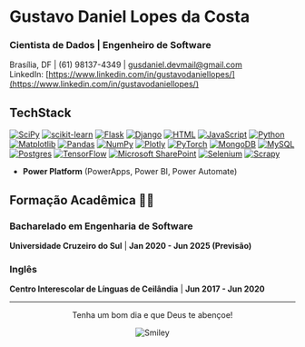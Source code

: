 # Gustavo Daniel Lopes da Costa
### Cientista de Dados | Engenheiro de Software  
Brasília, DF | (61) 98137-4349 | gusdaniel.devmail@gmail.com  
LinkedIn: [https://www.linkedin.com/in/gustavodaniellopes/](https://www.linkedin.com/in/gustavodaniellopes/)


## TechStack 

  
[![SciPy](https://img.shields.io/badge/SciPy-%230C55A5.svg?style=for-the-badge&logo=scipy&logoColor=%white)](#)
[![scikit-learn](https://img.shields.io/badge/scikit--learn-%23F7931E.svg?style=for-the-badge&logo=scikit-learn&logoColor=white)](#)
[![Flask](https://img.shields.io/badge/flask-%23000.svg?style=for-the-badge&logo=flask&logoColor=white)](#)
[![Django](https://img.shields.io/badge/django-%23092E20.svg?style=for-the-badge&logo=django&logoColor=white)](#)
[![HTML](https://img.shields.io/badge/HTML-%23E34F26.svg?logo=html5&logoColor=white)](#)
[![JavaScript](https://img.shields.io/badge/JavaScript-F7DF1E?logo=javascript&logoColor=000)](#)
[![Python](https://img.shields.io/badge/Python-3776AB?logo=python&logoColor=fff)](#)
[![Matplotlib](https://img.shields.io/badge/Matplotlib-%23ffffff.svg?style=for-the-badge&logo=Matplotlib&logoColor=black)](#)
[![Pandas](https://img.shields.io/badge/Pandas-150458?logo=pandas&logoColor=fff)](#)
[![NumPy](https://img.shields.io/badge/NumPy-4DABCF?logo=numpy&logoColor=fff)](#)
[![Plotly](https://img.shields.io/badge/Plotly-%233F4F75.svg?style=for-the-badge&logo=plotly&logoColor=white)](#)
[![PyTorch](https://img.shields.io/badge/PyTorch-%23EE4C2C.svg?style=for-the-badge&logo=PyTorch&logoColor=white)](#)
[![MongoDB](https://img.shields.io/badge/MongoDB-%234ea94b.svg?logo=mongodb&logoColor=white)](#)
[![MySQL](https://img.shields.io/badge/MySQL-4479A1?logo=mysql&logoColor=fff)](#)
[![Postgres](https://img.shields.io/badge/Postgres-%23316192.svg?logo=postgresql&logoColor=white)](#)
[![TensorFlow](https://img.shields.io/badge/TensorFlow-%23FF6F00.svg?style=for-the-badge&logo=TensorFlow&logoColor=white)](#)
[![Microsoft SharePoint ](https://img.shields.io/badge/Microsoft_SharePoint-0078D4?style=for-the-badge&logo=microsoft-sharepoint&logoColor=white)](#)
[![Selenium](https://img.shields.io/badge/-selenium-%43B02A?style=for-the-badge&logo=selenium&logoColor=white)](#)
[![Scrapy](https://img.shields.io/badge/scrapy-%2360a839.svg?style=for-the-badge&logo=scrapy&logoColor=d1d2d3)](#)

- **Power Platform** (PowerApps, Power BI, Power Automate)

## Formação Acadêmica 👨‍🎓

### **Bacharelado em Engenharia de Software**  
**Universidade Cruzeiro do Sul** | **Jan 2020 - Jun 2025 (Previsão)**

### **Inglês**  
**Centro Interescolar de Línguas de Ceilândia** | **Jun 2017 - Jun 2020**

---
<div align="center">
<p>Tenha um bom dia e que Deus te abençoe!</p>
<div>
<img src="https://github.com/fnky/fnky/raw/fnky/img/smile.gif" alt="Smiley" align="center">
</div>
</div>

